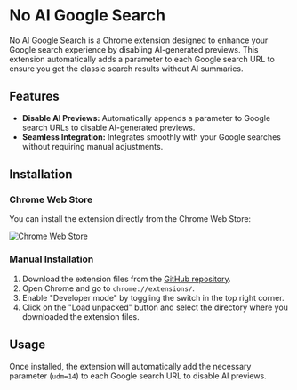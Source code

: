 # No AI Google Search

No AI Google Search is a Chrome extension designed to enhance your Google search experience by disabling AI-generated previews. This extension automatically adds a parameter to each Google search URL to ensure you get the classic search results without AI summaries.

## Features

- **Disable AI Previews:** Automatically appends a parameter to Google search URLs to disable AI-generated previews.
- **Seamless Integration:** Integrates smoothly with your Google searches without requiring manual adjustments.


## Installation

### Chrome Web Store

You can install the extension directly from the Chrome Web Store:

[![Chrome Web Store](https://img.shields.io/chrome-web-store/v/kkkmdpaccgdbipbgemkpfidkckdfekhl)](https://chrome.google.com/webstore/detail/no-ai-google-search/kkkmdpaccgdbipbgemkpfidkckdfekhl/)


### Manual Installation

1. Download the extension files from the [GitHub repository](#).
2. Open Chrome and go to `chrome://extensions/`.
3. Enable "Developer mode" by toggling the switch in the top right corner.
4. Click on the "Load unpacked" button and select the directory where you downloaded the extension files.

## Usage

Once installed, the extension will automatically add the necessary parameter (`udm=14`) to each Google search URL to disable AI previews. 

